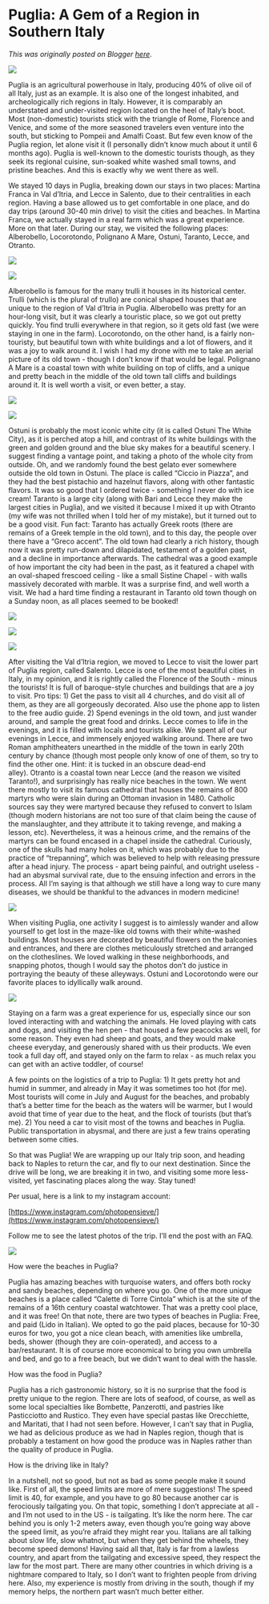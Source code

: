 # Puglia: A Gem of a Region in Southern Italy

*This was originally posted on Blogger [here](https://photopensieve.blogspot.com/2022/05/puglia-gem-of-region-in-southern-italy.html)*.

![](https://lh5.googleusercontent.com/sM9Dz2tE-oayM1dnsQLXkRsb7eYfyNYS-bJxZss-yO135ijIMztNxWkO97XtxcaCh6k)

Puglia is an agricultural powerhouse in Italy, producing 40% of olive oil of all Italy, just as an example. It is also one of the longest inhabited, and archeologically rich regions in Italy. However, it is comparably an understated and under-visited region located on the heel of Italy’s boot. Most (non-domestic) tourists stick with the triangle of Rome, Florence and Venice, and some of the more seasoned travelers even venture into the south, but sticking to Pompeii and Amalfi Coast. But few even know of the Puglia region, let alone visit it (I personally didn’t know much about it until 6 months ago). Puglia is well-known to the domestic tourists though, as they seek its regional cuisine, sun-soaked white washed small towns, and pristine beaches. And this is exactly why we went there as well.

We stayed 10 days in Puglia, breaking down our stays in two places: Martina Franca in Val d’Itria, and Lecce in Salento, due to their centralities in each region. Having a base allowed us to get comfortable in one place, and do day trips (around 30-40 min drive) to visit the cities and beaches. In Martina Franca, we actually stayed in a real farm which was a great experience. More on that later. During our stay, we visited the following places: Alberobello, Locorotondo, Polignano A Mare, Ostuni, Taranto, Lecce, and Otranto.

![](https://lh4.googleusercontent.com/cjPyj950L04X4Jp1LpM94jvVT9rbEfImHrlJ2MHx6_lF8E-JyhKpz21PH8lINBtYyYU)

![](https://lh3.googleusercontent.com/tzHV3eMZQyGgZunWBByyaADP5WQx8AaLju_LKd9-SN5pVqAfvT8YiGesrWMsX7q89-A)

Alberobello is famous for the many trulli it houses in its historical center. Trulli (which is the plural of trullo) are conical shaped houses that are unique to the region of Val d’Itria in Puglia. Alberobello was pretty for an hour-long visit, but it was clearly a touristic place, so we got out pretty quickly. You find trulli everywhere in that region, so it gets old fast (we were staying in one in the farm). Locorotondo, on the other hand, is a fairly non-touristy, but beautiful town with white buildings and a lot of flowers, and it was a joy to walk around it. I wish I had my drone with me to take an aerial picture of its old town - though I don’t know if that would be legal. Polignano A Mare is a coastal town with white building on top of cliffs, and a unique and pretty beach in the middle of the old town tall cliffs and buildings around it. It is well worth a visit, or even better, a stay. 

![](https://lh5.googleusercontent.com/c5lQZ3xOJmX6qPaot8xbvtVt0lag-kLwRc82e-LZko_y4y4GPJOL2OrX6Nt6E3KcvN4)

![](https://lh5.googleusercontent.com/8eE_yWr0PFQICjboCt8MKpOaT8l4UanSXwfthex8QxXB43IEqrMRORDP03JV3JdoDMg)

Ostuni is probably the most iconic white city (it is called Ostuni The White City), as it is perched atop a hill, and contrast of its white buildings with the green and golden ground and the blue sky makes for a beautiful scenery. I suggest finding a vantage point, and taking a photo of the whole city from outside. Oh, and we randomly found the best gelato ever somewhere outside the old town in Ostuni. The place is called “Ciccio in Piazza”, and they had the best pistachio and hazelnut flavors, along with other fantastic flavors. It was so good that I ordered twice - something I never do with ice cream! Taranto is a large city (along with Bari and Lecce they make the largest cities in Puglia), and we visited it because I mixed it up with Otranto (my wife was not thrilled when I told her of my mistake), but it turned out to be a good visit. Fun fact: Taranto has actually Greek roots (there are remains of a Greek temple in the old town), and to this day, the people over there have a “Greco accent”. The old town had clearly a rich history, though now it was pretty run-down and dilapidated, testament of a golden past, and a decline in importance afterwards. The cathedral was a good example of how important the city had been in the past, as it featured a chapel with an oval-shaped frescoed ceiling - like a small Sistine Chapel - with walls massively decorated with marble. It was a surprise find, and well worth a visit. We had a hard time finding a restaurant in Taranto old town though on a Sunday noon, as all places seemed to be booked!

![](https://lh3.googleusercontent.com/k0dhksoYD7rxroAxlUKELQAAVg2nQBlsEvMWI7emdvxuUR5i7qAThWKRi1pybeZAPA0)

![](https://lh5.googleusercontent.com/742B_HYfwfH-ewLnMmo-njb7RMSs250zIW9mZ_7WbapOQNyJnVklFWMfjyb3On1_lKE)

![](https://lh6.googleusercontent.com/qLNFtuB8gWsk5XfboDGQ4oSMUxll3tBlVpN1WXZxhiCydmF26mi01lsMBNjWnDcRPN4)

After visiting the Val d’Itria region, we moved to Lecce to visit the lower part of Puglia region, called Salento. Lecce is one of the most beautiful cities in Italy, in my opinion, and it is rightly called the Florence of the South - minus the tourists! It is full of baroque-style churches and buildings that are a joy to visit. Pro tips: 1) Get the pass to visit all 4 churches, and do visit all of them, as they are all gorgeously decorated. Also use the phone app to listen to the free audio guide. 2) Spend evenings in the old town, and just wander around, and sample the great food and drinks. Lecce comes to life in the evenings, and it is filled with locals and tourists alike. We spent all of our evenings in Lecce, and immensely enjoyed walking around. There are two Roman amphitheaters unearthed in the middle of the town in early 20th century by chance (though most people only know of one of them, so try to find the other one. Hint: it is tucked in an obscure dead-end alley). Otranto is a coastal town near Lecce (and the reason we visited Taranto!), and surprisingly has really nice beaches in the town. We went there mostly to visit its famous cathedral that houses the remains of 800 martyrs who were slain during an Ottoman invasion in 1480. Catholic sources say they were martyred because they refused to convert to Islam (though modern historians are not too sure of that claim being the cause of the manslaughter, and they attribute it to taking revenge, and making a lesson, etc). Nevertheless, it was a heinous crime, and the remains of the martyrs can be found encased in a chapel inside the cathedral. Curiously, one of the skulls had many holes on it, which was probably due to the practice of “trepanning”, which was believed to help with releasing pressure after a head injury. The process - apart being painful, and outright useless - had an abysmal survival rate, due to the ensuing infection and errors in the process. All I’m saying is that although we still have a long way to cure many diseases, we should be thankful to the advances in modern medicine!

![](https://lh6.googleusercontent.com/_iJz0YQiRa_KYMscDg2_TX0KQxfZd3upH10mypaIf_s_Fry_YFbm1k5FKQ6watSW12o)

When visiting Puglia, one activity I suggest is to aimlessly wander and allow yourself to get lost in the maze-like old towns with their white-washed buildings. Most houses are decorated by beautiful flowers on the balconies and entrances, and there are clothes meticulously stretched and arranged on the clotheslines. We loved walking in these neighborhoods, and snapping photos, though I would say the photos don’t do justice in portraying the beauty of these alleyways. Ostuni and Locorotondo were our favorite places to idyllically walk around.

![](https://lh3.googleusercontent.com/9g_gCXHv51I8MwDdOL3ne4PY_wS5Ee4pr5ba7KU5_gobuX8AXo8Z8rxObHaQJ_ei-3o)

Staying on a farm was a great experience for us, especially since our son loved interacting with and watching the animals. He loved playing with cats and dogs, and visiting the hen pen - that housed a few peacocks as well, for some reason. They even had sheep and goats, and they would make cheese everyday, and generously shared with us their products. We even took a full day off, and stayed only on the farm to relax - as much relax you can get with an active toddler, of course!

A few points on the logistics of a trip to Puglia: 1) It gets pretty hot and humid in summer, and already in May it was sometimes too hot (for me). Most tourists will come in July and August for the beaches, and probably that’s a better time for the beach as the waters will be warmer, but I would avoid that time of year due to the heat, and the flock of tourists (but that’s me). 2) You need a car to visit most of the towns and beaches in Puglia. Public transportation in abysmal, and there are just a few trains operating between some cities.

So that was Puglia! We are wrapping up our Italy trip soon, and heading back to Naples to return the car, and fly to our next destination. Since the drive will be long, we are breaking it in two, and visiting some more less-visited, yet fascinating places along the way. Stay tuned!

Per usual, here is a link to my instagram account:

[https://www.instagram.com/photopensieve/](https://www.instagram.com/photopensieve/)

Follow me to see the latest photos of the trip. I’ll end the post with an FAQ.

![](https://lh6.googleusercontent.com/j1MRD51S5KA5LUm2Abv0E665sTQi2a1MKJp0CiStyHvRSQx8mOjcjfSDSSeAK64W8Og)

How were the beaches in Puglia?

Puglia has amazing beaches with turquoise waters, and offers both rocky and sandy beaches, depending on where you go. One of the more unique beaches is a place called “Calette di Torre Cintola” which is at the site of the remains of a 16th century coastal watchtower. That was a pretty cool place, and it was free! On that note, there are two types of beaches in Puglia: Free, and paid (Lido in Italian). We opted to go the paid places, because for 10-30 euros for two, you got a nice clean beach, with amenities like umbrella, beds, shower (though they are coin-operated), and access to a bar/restaurant. It is of course more economical to bring you own umbrella and bed, and go to a free beach, but we didn’t want to deal with the hassle.

How was the food in Puglia?

Puglia has a rich gastronomic history, so it is no surprise that the food is pretty unique to the region. There are lots of seafood, of course, as well as some local specialties like Bombette, Panzerotti, and pastries like Pasticciotto and Rustico. They even have special pastas like Orecchiette, and Maritati, that I had not seen before. However, I can’t say that in Puglia, we had as delicious produce as we had in Naples region, though that is probably a testament on how good the produce was in Naples rather than the quality of produce in Puglia.

How is the driving like in Italy?

In a nutshell, not so good, but not as bad as some people make it sound like. First of all, the speed limits are more of mere suggestions! The speed limit is 40, for example, and you have to go 80 because another car is ferociously tailgating you. On that topic, something I don’t appreciate at all - and I’m not used to in the US - is tailgating. It’s like the norm here. The car behind you is only 1-2 meters away, even though you’re going way above the speed limit, as you’re afraid they might rear you. Italians are all talking about slow life, slow whatnot, but when they get behind the wheels, they become speed demons! Having said all that, Italy is far from a lawless country, and apart from the tailgating and excessive speed, they respect the law for the most part. There are many other countries in which driving is a nightmare compared to Italy, so I don’t want to frighten people from driving here. Also, my experience is mostly from driving in the south, though if my memory helps, the northern part wasn’t much better either.